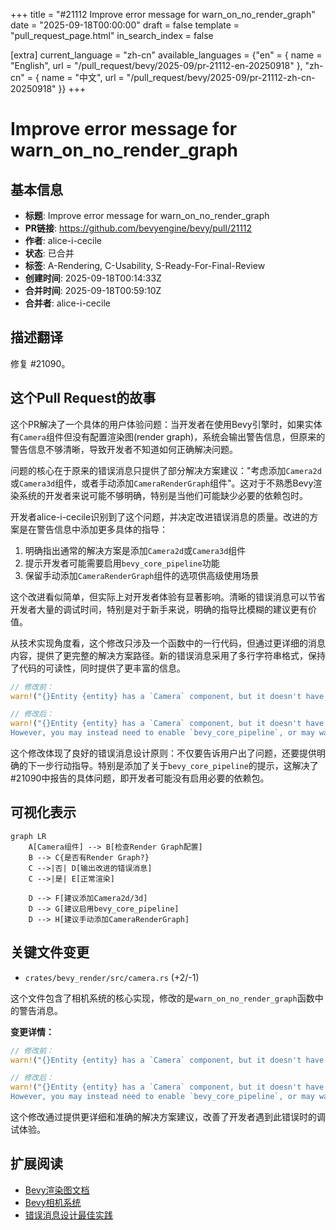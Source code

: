 +++
title = "#21112 Improve error message for warn_on_no_render_graph"
date = "2025-09-18T00:00:00"
draft = false
template = "pull_request_page.html"
in_search_index = false

[extra]
current_language = "zh-cn"
available_languages = {"en" = { name = "English", url = "/pull_request/bevy/2025-09/pr-21112-en-20250918" }, "zh-cn" = { name = "中文", url = "/pull_request/bevy/2025-09/pr-21112-zh-cn-20250918" }}
+++

# Improve error message for warn_on_no_render_graph

## 基本信息
- **标题**: Improve error message for warn_on_no_render_graph
- **PR链接**: https://github.com/bevyengine/bevy/pull/21112
- **作者**: alice-i-cecile
- **状态**: 已合并
- **标签**: A-Rendering, C-Usability, S-Ready-For-Final-Review
- **创建时间**: 2025-09-18T00:14:33Z
- **合并时间**: 2025-09-18T00:59:10Z
- **合并者**: alice-i-cecile

## 描述翻译
修复 #21090。

## 这个Pull Request的故事

这个PR解决了一个具体的用户体验问题：当开发者在使用Bevy引擎时，如果实体有`Camera`组件但没有配置渲染图(render graph)，系统会输出警告信息，但原来的警告信息不够清晰，导致开发者不知道如何正确解决问题。

问题的核心在于原来的错误消息只提供了部分解决方案建议："考虑添加`Camera2d`或`Camera3d`组件，或者手动添加`CameraRenderGraph`组件"。这对于不熟悉Bevy渲染系统的开发者来说可能不够明确，特别是当他们可能缺少必要的依赖包时。

开发者alice-i-cecile识别到了这个问题，并决定改进错误消息的质量。改进的方案是在警告信息中添加更多具体的指导：

1. 明确指出通常的解决方案是添加`Camera2d`或`Camera3d`组件
2. 提示开发者可能需要启用`bevy_core_pipeline`功能
3. 保留手动添加`CameraRenderGraph`组件的选项供高级使用场景

这个改进看似简单，但实际上对开发者体验有显著影响。清晰的错误消息可以节省开发者大量的调试时间，特别是对于新手来说，明确的指导比模糊的建议更有价值。

从技术实现角度看，这个修改只涉及一个函数中的一行代码，但通过更详细的消息内容，提供了更完整的解决方案路径。新的错误消息采用了多行字符串格式，保持了代码的可读性，同时提供了更丰富的信息。

```rust
// 修改前：
warn!("{}Entity {entity} has a `Camera` component, but it doesn't have a render graph configured. Consider adding a `Camera2d` or `Camera3d` component, or manually adding a `CameraRenderGraph` component if you need a custom render graph.", caller.map(|location|format!("{location}: ")).unwrap_or_default());

// 修改后：
warn!("{}Entity {entity} has a `Camera` component, but it doesn't have a render graph configured. Usually, adding a `Camera2d` or `Camera3d` component will work.
However, you may instead need to enable `bevy_core_pipeline`, or may want to manually add a `CameraRenderGraph` component to create a custom render graph.", caller.map(|location|format!("{location}: ")).unwrap_or_default());
```

这个修改体现了良好的错误消息设计原则：不仅要告诉用户出了问题，还要提供明确的下一步行动指导。特别是添加了关于`bevy_core_pipeline`的提示，这解决了#21090中报告的具体问题，即开发者可能没有启用必要的依赖包。

## 可视化表示

```mermaid
graph LR
    A[Camera组件] --> B[检查Render Graph配置]
    B --> C{是否有Render Graph?}
    C -->|否| D[输出改进的错误消息]
    C -->|是| E[正常渲染]
    
    D --> F[建议添加Camera2d/3d]
    D --> G[建议启用bevy_core_pipeline]
    D --> H[建议手动添加CameraRenderGraph]
```

## 关键文件变更

- `crates/bevy_render/src/camera.rs` (+2/-1)

这个文件包含了相机系统的核心实现，修改的是`warn_on_no_render_graph`函数中的警告消息。

**变更详情：**
```rust
// 修改前：
warn!("{}Entity {entity} has a `Camera` component, but it doesn't have a render graph configured. Consider adding a `Camera2d` or `Camera3d` component, or manually adding a `CameraRenderGraph` component if you need a custom render graph.", caller.map(|location|format!("{location}: ")).unwrap_or_default());

// 修改后：
warn!("{}Entity {entity} has a `Camera` component, but it doesn't have a render graph configured. Usually, adding a `Camera2d` or `Camera3d` component will work.
However, you may instead need to enable `bevy_core_pipeline`, or may want to manually add a `CameraRenderGraph` component to create a custom render graph.", caller.map(|location|format!("{location}: ")).unwrap_or_default());
```

这个修改通过提供更详细和准确的解决方案建议，改善了开发者遇到此错误时的调试体验。

## 扩展阅读

- [Bevy渲染图文档](https://bevyengine.org/learn/books/introduction/rendering/render-graphs/)
- [Bevy相机系统](https://bevyengine.org/learn/books/introduction/rendering/cameras/)
- [错误消息设计最佳实践](https://rust-lang.github.io/api-guidelines/documentation.html#c-question-mark-error)